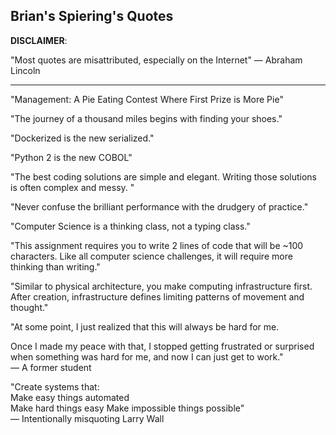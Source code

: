 Brian's Spiering's Quotes
-------

__DISCLAIMER__: 

"Most quotes are misattributed, especially on the Internet"
— Abraham Lincoln

------

"Management: A Pie Eating Contest Where First Prize is More Pie"

"The journey of a thousand miles begins with finding your shoes."

"Dockerized is the new serialized."

"Python 2 is the new COBOL"

"The best coding solutions are simple and elegant. Writing those solutions is often complex and messy. "

"Never confuse the brilliant performance with the drudgery of practice."

"Computer Science is a thinking class, not a typing class."

"This assignment requires you to write 2 lines of code that will be ~100 characters. Like all computer science challenges, it will require more thinking than writing."

"Similar to physical architecture, you make computing infrastructure first. After creation, infrastructure defines limiting patterns of movement and thought."

"At some point, I just realized that this will always be hard for me. 

Once I made my peace with that, I stopped getting frustrated or surprised when something was hard for me, and now I can just get to work."  
— A former student

"Create systems that:    
Make easy things automated  
Make hard things easy 
Make impossible things possible"  
— Intentionally misquoting Larry Wall